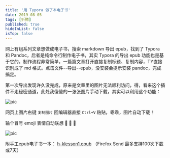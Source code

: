 ```yaml
---
title: '用 Typora 做了本电子书'
date: 2019-08-05
tags: [折腾]
published: true
hideInList: false
isTop: false
---
```


网上有组系列文章想做成电子书，搜索 markdown 导出 epub，找到了 Typora 和 Pandoc，后者是纯命令行制作电子书，其实 Typora 的导出 epub 功能也是基于它的。制作流程非常简单，一篇篇文章打开直接复制标题、复制内容，TY直接识别成了 md 格式。点击文件--导出--epub，没安装会提示安装 pandoc，完成搞定。

第一次导出发现许久没完成，原来是文章里的图片无法顺利访问，得，看来这个插件不走秘密通道，此处我傻傻的一张张图片手动下载，其实可以利用这个功能：

![pic](https://lmm.elizen.me/images/2019/07/Moaz3D.jpg)

网页上图片右键 `复制图片` 回编辑器直接 `Ctrl+V` 粘贴，乖乖，图片自动下载！

<!--more-->

输个冒号 emoji 表情自动联想 🤙 🤙 🤙

![pic](https://lmm.elizen.me/images/2019/07/xPNH0Q.jpg)



附手工epub电子书一本： [h-klesson1.epub](https://send.firefox.com/download/f01dee523346ea05/#-5y0Su1CxcLKOS0PgHbNuQ)  （Firefox Send 最多支持100次下载或7天）
